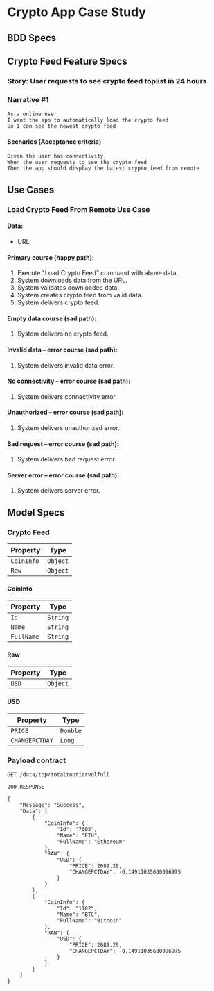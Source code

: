 # Crypto App Case Study

## BDD Specs

## Crypto Feed Feature Specs

### Story: User requests to see crypto feed toplist in 24 hours

### Narrative #1

```
As a online user
I want the app to automatically load the crypto feed
So I can see the newest crypto feed
```

#### Scenarios (Acceptance criteria)

```
Given the user has connectivity
When the user requests to see the crypto feed
Then the app should display the latest crypto feed from remote
```

## Use Cases

### Load Crypto Feed From Remote Use Case

#### Data:
- URL

#### Primary course (happy path):
1. Execute "Load Crypto Feed" command with above data.
2. System downloads data from the URL.
3. System validates downloaded data.
4. System creates crypto feed from valid data.
5. System delivers crypto feed.

#### Empty data course (sad path):
1. System delivers no crypto feed.

#### Invalid data – error course (sad path):
1. System delivers invalid data error.

#### No connectivity – error course (sad path):
1. System delivers connectivity error.

#### Unauthorized – error course (sad path):
1. System delivers unauthorized error.

#### Bad request – error course (sad path):
1. System delivers bad request error.

#### Server error – error course (sad path):
1. System delivers server error.

## Model Specs

### Crypto Feed

| Property       | Type     |
|----------------|----------|
| `CoinInfo`     | `Object` |
| `Raw`          | `Object` |

#### CoinInfo
| Property       | Type     |
|----------------|----------|
| `Id`           | `String` |
| `Name`         | `String` |
| `FullName`     | `String` |

#### Raw
| Property       | Type     |
|----------------|----------|
| `USD`          | `Object` |

#### USD
| Property       | Type     |
|----------------|----------|
| `PRICE`        | `Double` |
| `CHANGEPCTDAY` | `Long`   |

### Payload contract

```
GET /data/top/totaltoptiervolfull

200 RESPONSE

{
    "Message": "Success",
    "Data": [
        {
            "CoinInfo": {
                "Id": "7605",
                "Name": "ETH",
                "FullName": "Ethereum"
            },
            "RAW": {
                "USD": {
                    "PRICE": 2089.29,
                    "CHANGEPCTDAY": -0.14911035600096975
                }
            }
        },
        {
            "CoinInfo": {
                "Id": "1182",
                "Name": "BTC",
                "FullName": "Bitcoin"
            },
            "RAW": {
                "USD": {
                    "PRICE": 2089.29,
                    "CHANGEPCTDAY": -0.14911035600096975
                }
            }
        }
    ]
}
```
